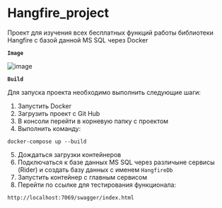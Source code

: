 # Hangfire_project
Проект для изучения всех бесплатных функций работы библиотеки Hangfire с базой данной MS SQL через Docker


**`Image`**

![image](https://github.com/Odinson137/Hangfire_project/assets/87028237/17c35c81-1012-4483-bd3d-5e429847bb13)

**`Build`**

Для запуска проекта необходимо выполнить следующие шаги:
1) Запустить Docker
2) Загрузить проект с Git Hub
3) В консоли перейти в корневую папку с проектом
4) Выполнить команду: 
```
docker-compose up --build
```
5) Дождаться загрузки контейнеров
6) Подключаться к базе данных MS SQL через различыне сервисы (Rider) и создать базу данных с именем `HangfireDb`
7) Запустить контейнер с главным сервисом
8) Перейти по ссылке для тестирования функционала:
 ```
http://localhost:7069/swagger/index.html
```
